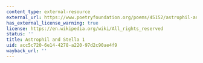 ```yaml
---
content_type: external-resource
external_url: https://www.poetryfoundation.org/poems/45152/astrophil-and-stella-1-loving-in-truth-and-fain-in-verse-my-love-to-show
has_external_license_warning: true
license: https://en.wikipedia.org/wiki/All_rights_reserved
status: ''
title: Astrophil and Stella 1
uid: acc5c720-6e14-4278-a220-97d2c90ae4f9
wayback_url: ''
---
```

